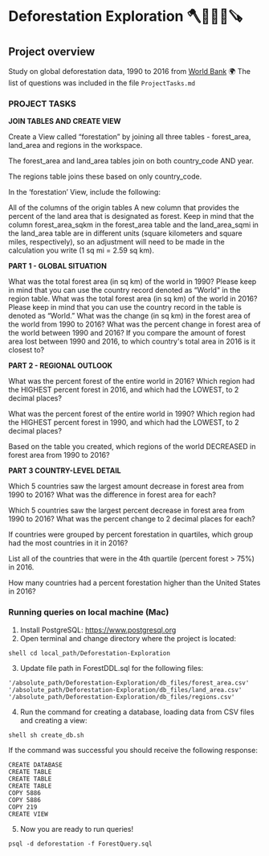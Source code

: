 # Deforestation Exploration 🪓🌲🌳🌴🪚

## Project overview
Study on global deforestation data, 1990 to 2016 from [World Bank](https://www.worldbank.org/en/home) 🌍 
The list of questions was included in the file ```ProjectTasks.md```

### PROJECT TASKS

**JOIN TABLES AND CREATE VIEW**

Create a View called “forestation” by joining all three tables - forest_area, land_area and regions in the workspace.

The forest_area and land_area tables join on both country_code AND year.

The regions table joins these based on only country_code.

In the ‘forestation’ View, include the following:

All of the columns of the origin tables
A new column that provides the percent of the land area that is designated as forest.
Keep in mind that the column forest_area_sqkm in the forest_area table and the land_area_sqmi in the land_area table are in different units (square kilometers and square miles, respectively), so an adjustment will need to be made in the calculation you write (1 sq mi = 2.59 sq km).

**PART 1 - GLOBAL SITUATION**

What was the total forest area (in sq km) of the world in 1990? Please keep in mind that you can use the country record denoted as “World" in the region table.
What was the total forest area (in sq km) of the world in 2016? Please keep in mind that you can use the country record in the table is denoted as “World.”
What was the change (in sq km) in the forest area of the world from 1990 to 2016?
What was the percent change in forest area of the world between 1990 and 2016?
If you compare the amount of forest area lost between 1990 and 2016, to which country's total area in 2016 is it closest to?

**PART 2 - REGIONAL OUTLOOK**

What was the percent forest of the entire world in 2016? Which region had the HIGHEST percent forest in 2016, and which had the LOWEST, to 2 decimal places?

What was the percent forest of the entire world in 1990? Which region had the HIGHEST percent forest in 1990, and which had the LOWEST, to 2 decimal places?

Based on the table you created, which regions of the world DECREASED in forest area from 1990 to 2016?

**PART 3 COUNTRY-LEVEL DETAIL**

Which 5 countries saw the largest amount decrease in forest area from 1990 to 2016? What was the difference in forest area for each?

Which 5 countries saw the largest percent decrease in forest area from 1990 to 2016? What was the percent change to 2 decimal places for each?

If countries were grouped by percent forestation in quartiles, which group had the most countries in it in 2016?

List all of the countries that were in the 4th quartile (percent forest > 75%) in 2016.

How many countries had a percent forestation higher than the United States in 2016?

### Running queries on local machine (Mac)
1. Install PostgreSQL: https://www.postgresql.org
2. Open terminal and change directory where the project is located: 

```shell cd local_path/Deforestation-Exploration```

3. Update file path in ForestDDL.sql for the following files: 
``` psql
'/absolute_path/Deforestation-Exploration/db_files/forest_area.csv'
'/absolute_path/Deforestation-Exploration/db_files/land_area.csv'
'/absolute_path/Deforestation-Exploration/db_files/regions.csv'
```
4. Run the command for creating a database, loading data from CSV files and creating a view:

``` shell sh create_db.sh ```

If the command was successful you should receive the following response:
```
CREATE DATABASE
CREATE TABLE
CREATE TABLE
CREATE TABLE
COPY 5886
COPY 5886
COPY 219
CREATE VIEW
```

5. Now you are ready to run queries!
``` shell
psql -d deforestation -f ForestQuery.sql
```
